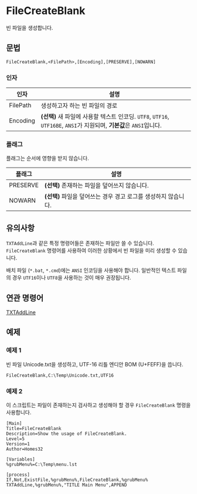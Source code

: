 # FileCreateBlank

빈 파일을 생성합니다.

## 문법

```pebakery
FileCreateBlank,<FilePath>,[Encoding],[PRESERVE],[NOWARN]
```

### 인자

| 인자 | 설명 |
| --- | --- |
| FilePath | 생성하고자 하는 빈 파일의 경로 |
| Encoding | **(선택)** 새 파일에 사용할 텍스트 인코딩. `UTF8`, `UTF16`, `UTF16BE`, `ANSI`가 지원되며, **기본값**은 `ANSI`입니다. |

### 플래그

플래그는 순서에 영향을 받지 않습니다.

| 플래그 | 설명 |
| --- | --- |
| PRESERVE | **(선택)** 존재하는 파일을 덮어쓰지 않습니다. |
| NOWARN | **(선택)** 파일을 덮어쓰는 경우 경고 로그를 생성하지 않습니다. |

## 유의사항

`TXTAddLine`과 같은 특정 명령어들은 존재하는 파일만 쓸 수 있습니다. `FileCreateBlank` 명령어를 사용하여 이러한 상황에서 빈 파일을 미리 생성할 수 있습니다.

배치 파일 (`*.bat`, `*.cmd`)에는 `ANSI` 인코딩을 사용해야 합니다. 일반적인 텍스트 파일의 경우 `UTF16`이나 `UTF8`을 사용하는 것이 매우 권장됩니다.

## 연관 명령어

[TXTAddLine](../TXT/TXTAddLine.md)

## 예제

### 예제 1

빈 파일 Unicode.txt을 생성하고, UTF-16 리틀 엔디안 BOM (U+FEFF)을 씁니다.

```pebakery
FileCreateBlank,C:\Temp\Unicode.txt,UTF16
```

### 예제 2

이 스크립트는 파일이 존재하는지 검사하고 생성해야 할 경우 `FileCreateBlank` 명령을 사용합니다.

```pebakery
[Main]
Title=FileCreateBlank
Description=Show the usage of FileCreateBlank.
Level=5
Version=1
Author=Homes32

[Variables]
%grubMenu%=C:\Temp\menu.lst

[process]
If,Not,ExistFile,%grubMenu%,FileCreateBlank,%grubMenu%
TXTAddLine,%grubMenu%,"TITLE Main Menu",APPEND
```